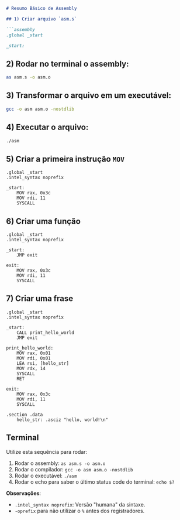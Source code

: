 
```markdown
# Resumo Básico de Assembly

## 1) Criar arquivo `asm.s`

```assembly
.global _start

_start:
```

## 2) Rodar no terminal o assembly:

```bash
as asm.s -o asm.o
```

## 3) Transformar o arquivo em um executável:

```bash
gcc -o asm asm.o -nostdlib
```

## 4) Executar o arquivo:

```bash
./asm
```

## 5) Criar a primeira instrução `MOV`

```assembly
.global _start
.intel_syntax noprefix

_start:
    MOV rax, 0x3c
    MOV rdi, 11
    SYSCALL
```

## 6) Criar uma função

```assembly
.global _start
.intel_syntax noprefix

_start:
    JMP exit

exit:
    MOV rax, 0x3c
    MOV rdi, 11
    SYSCALL
```

## 7) Criar uma frase

```assembly
.global _start
.intel_syntax noprefix

_start:
    CALL print_hello_world
    JMP exit

print_hello_world:
    MOV rax, 0x01
    MOV rdi, 0x01
    LEA rsi, [hello_str]
    MOV rdx, 14
    SYSCALL
    RET

exit:
    MOV rax, 0x3c
    MOV rdi, 11
    SYSCALL

.section .data
    hello_str: .asciz "hello, world!\n"
```

## Terminal

Utilize esta sequência para rodar:

1. Rodar o assembly: `as asm.s -o asm.o`
2. Rodar o compilador: `gcc -o asm asm.o -nostdlib`
3. Rodar o executável: `./asm`
4. Rodar o echo para saber o último status code do terminal: `echo $?`

**Observações**:

- `.intel_syntax noprefix`: Versão "humana" da sintaxe.
- `-oprefix` para não utilizar o `%` antes dos registradores.
```
